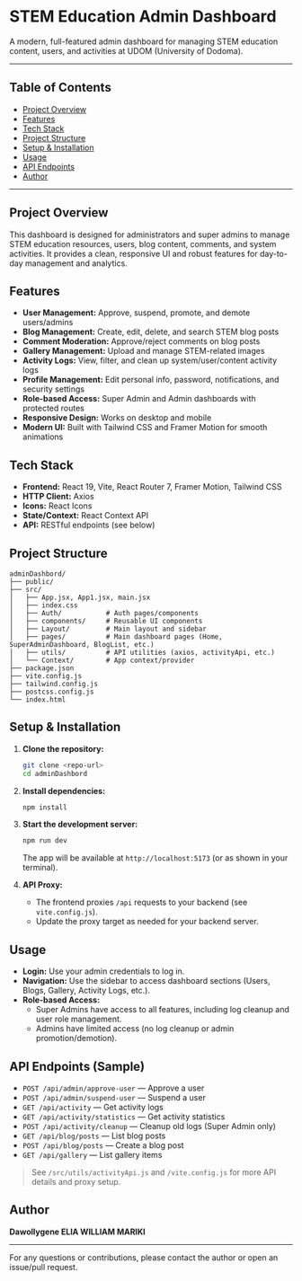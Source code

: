 # STEM Education Admin Dashboard

A modern, full-featured admin dashboard for managing STEM education content, users, and activities at UDOM (University of Dodoma).

---

## Table of Contents
- [Project Overview](#project-overview)
- [Features](#features)
- [Tech Stack](#tech-stack)
- [Project Structure](#project-structure)
- [Setup & Installation](#setup--installation)
- [Usage](#usage)
- [API Endpoints](#api-endpoints)
- [Author](#author)

---

## Project Overview
This dashboard is designed for administrators and super admins to manage STEM education resources, users, blog content, comments, and system activities. It provides a clean, responsive UI and robust features for day-to-day management and analytics.

## Features
- **User Management:** Approve, suspend, promote, and demote users/admins
- **Blog Management:** Create, edit, delete, and search STEM blog posts
- **Comment Moderation:** Approve/reject comments on blog posts
- **Gallery Management:** Upload and manage STEM-related images
- **Activity Logs:** View, filter, and clean up system/user/content activity logs
- **Profile Management:** Edit personal info, password, notifications, and security settings
- **Role-based Access:** Super Admin and Admin dashboards with protected routes
- **Responsive Design:** Works on desktop and mobile
- **Modern UI:** Built with Tailwind CSS and Framer Motion for smooth animations

## Tech Stack
- **Frontend:** React 19, Vite, React Router 7, Framer Motion, Tailwind CSS
- **HTTP Client:** Axios
- **Icons:** React Icons
- **State/Context:** React Context API
- **API:** RESTful endpoints (see below)

## Project Structure
```
adminDashbord/
├── public/
├── src/
│   ├── App.jsx, App1.jsx, main.jsx
│   ├── index.css
│   ├── Auth/           # Auth pages/components
│   ├── components/     # Reusable UI components
│   ├── Layout/         # Main layout and sidebar
│   ├── pages/          # Main dashboard pages (Home, SuperAdminDashboard, BlogList, etc.)
│   ├── utils/          # API utilities (axios, activityApi, etc.)
│   └── Context/        # App context/provider
├── package.json
├── vite.config.js
├── tailwind.config.js
├── postcss.config.js
└── index.html
```

## Setup & Installation
1. **Clone the repository:**
   ```bash
   git clone <repo-url>
   cd adminDashbord
   ```
2. **Install dependencies:**
   ```bash
   npm install
   ```
3. **Start the development server:**
   ```bash
   npm run dev
   ```
   The app will be available at `http://localhost:5173` (or as shown in your terminal).

4. **API Proxy:**
   - The frontend proxies `/api` requests to your backend (see `vite.config.js`).
   - Update the proxy target as needed for your backend server.

## Usage
- **Login:** Use your admin credentials to log in.
- **Navigation:** Use the sidebar to access dashboard sections (Users, Blogs, Gallery, Activity Logs, etc.).
- **Role-based Access:**
  - Super Admins have access to all features, including log cleanup and user role management.
  - Admins have limited access (no log cleanup or admin promotion/demotion).

## API Endpoints (Sample)
- `POST /api/admin/approve-user` — Approve a user
- `POST /api/admin/suspend-user` — Suspend a user
- `GET /api/activity` — Get activity logs
- `GET /api/activity/statistics` — Get activity statistics
- `POST /api/activity/cleanup` — Cleanup old logs (Super Admin only)
- `GET /api/blog/posts` — List blog posts
- `POST /api/blog/posts` — Create a blog post
- `GET /api/gallery` — List gallery items

> See `/src/utils/activityApi.js` and `/vite.config.js` for more API details and proxy setup.

## Author
**Dawollygene ELIA WILLIAM MARIKI**

---

For any questions or contributions, please contact the author or open an issue/pull request.
